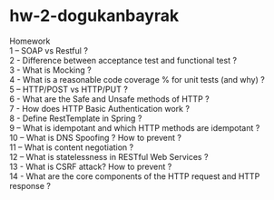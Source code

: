 # hw-2-dogukanbayrak

Homework <br/>
1 – SOAP vs Restful ? <br/>
2 - Difference between acceptance test and functional test ? <br/>
3 - What is Mocking ? <br/>
4 - What is a reasonable code coverage % for unit tests (and why) ? <br/>
5 – HTTP/POST vs HTTP/PUT ? <br/>
6 - What are the Safe and Unsafe methods of HTTP ? <br/>
7 - How does HTTP Basic Authentication work ? <br/>
8 - Define RestTemplate in Spring ? <br/>
9 – What is idempotant and which HTTP methods are idempotant ? <br/>
10 – What is DNS Spoofing ? How to prevent ? <br/>
11 – What is content negotiation ? <br/>
12 – What is statelessness in RESTful Web Services ? <br/>
13 - What is CSRF attack? How to prevent ? <br/>
14 - What are the core components of the HTTP request and HTTP response ?
